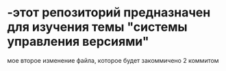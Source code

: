 # -этот репозиторий предназначен для изучения темы "системы управления версиями"
мое второе изменение файла, которое будет закоммичено 2 коммитом
